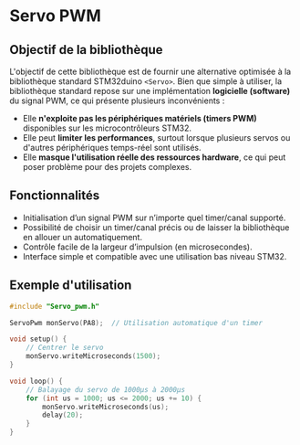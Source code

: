 # Servo PWM

## Objectif de la bibliothèque

L'objectif de cette bibliothèque est de fournir une alternative optimisée à la bibliothèque standard STM32duino `<Servo>`.
Bien que simple à utiliser, la bibliothèque standard repose sur une implémentation **logicielle (software)** du signal PWM, ce qui présente plusieurs inconvénients :

* Elle **n'exploite pas les périphériques matériels (timers PWM)** disponibles sur les microcontrôleurs STM32.
* Elle peut **limiter les performances**, surtout lorsque plusieurs servos ou d'autres périphériques temps-réel sont utilisés.
* Elle **masque l'utilisation réelle des ressources hardware**, ce qui peut poser problème pour des projets complexes.

## Fonctionnalités

* Initialisation d’un signal PWM sur n’importe quel timer/canal supporté.
* Possibilité de choisir un timer/canal précis ou de laisser la bibliothèque en allouer un automatiquement.
* Contrôle facile de la largeur d’impulsion (en microsecondes).
* Interface simple et compatible avec une utilisation bas niveau STM32.

## Exemple d'utilisation

```cpp
#include "Servo_pwm.h"

ServoPwm monServo(PA8);  // Utilisation automatique d'un timer

void setup() {
    // Centrer le servo
    monServo.writeMicroseconds(1500);
}

void loop() {
    // Balayage du servo de 1000µs à 2000µs
    for (int us = 1000; us <= 2000; us += 10) {
        monServo.writeMicroseconds(us);
        delay(20);
    }
}
```

